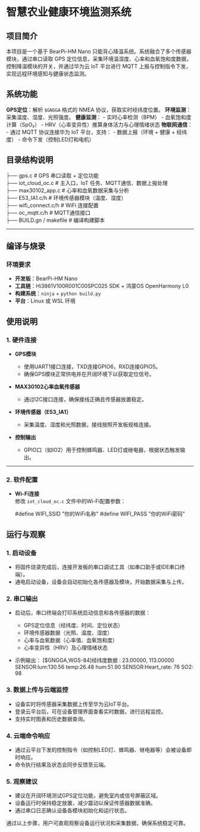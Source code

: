 # 智慧农业健康环境监测系统

##  项目简介

本项目是一个基于 BearPi-HM Nano 只能背心降温系统。系统融合了多个传感器模块，通过串口读取 GPS 定位信息，采集环境温湿度、心率和血氧饱和度数据，控制降温模块的开关，并通过华为云 IoT 平台进行 MQTT 上报与控制指令下发，实现远程环境感知与健康状态监测。

##  系统功能

  **GPS定位**：解析 `$GNGGA` 格式的 NMEA 协议，获取实时经纬度位置。
  **环境监测**：采集温度、湿度、光照强度。
  **健康监测**：
       - 实时心率检测（BPM）
       - 血氧饱和度计算（SpO₂）
       - HRV（心率变异性）推算身体活力与心理情绪状态
  **物联网通信**：
       - 通过 MQTT 协议连接华为 IoT 平台，支持：
       - 数据上报（环境 + 健康 + 经纬度）
       - 命令下发（控制LED灯和电机）

##  目录结构说明
├── gps.c # GPS 串口读取 + 定位功能<br>
├── iot_cloud_oc.c # 主入口，IoT 任务、MQTT通信、数据上报处理<br>
├── max30102_app.c # 心率和血氧数据采集与分析<br>
├── E53_IA1.c/h # 环境传感器模块（温度、湿度）<br>
├── wifi_connect.c/h # WiFi 连接配置<br>
├── oc_mqtt.c/h # MQTT通信接口<br>
├── BUILD.gn / makefile # 编译构建脚本<br>


---

##  编译与烧录

### 环境要求

-  **开发板**：BearPi-HM Nano
-  **工具链**：Hi3861V100R001C00SPC025 SDK + 鸿蒙OS OpenHarmony L0
-  **构建系统**：`ninja` + `python build.py`
-  **平台**：Linux 或 WSL 环境

## 使用说明

### 1. 硬件连接

- **GPS模块**  
  - 使用UART1接口连接，TXD连接GPIO6，RXD连接GPIO5。  
  - 确保GPS模块正常供电并在开阔环境下以获取定位信号。

- **MAX30102心率血氧传感器**  
  - 通过I2C接口连接，确保接线正确且传感器放置稳定。

- **环境传感器（E53_IA1）**  
  - 采集温度、湿度和光照数据，接线按照开发板规格连接。

- **控制输出**  
  - GPIO口（如IO2）用于控制蜂鸣器、LED灯或继电器，根据状态触发输出。

---

### 2. 软件配置

- **Wi-Fi连接**  
  修改 `iot_cloud_oc.c` 文件中的Wi-Fi配置参数：

  #define WIFI_SSID "你的WiFi名称"
  #define WIFI_PASS "你的WiFi密码"

## 运行与观察

### 1. 启动设备

- 将固件烧录完成后，连接开发板的串口调试工具（如串口助手或IDE串口终端）。  
- 通电启动设备，设备会自动初始化各传感器及模块，开始数据采集与上传。

### 2. 串口输出

- 启动后，串口终端会打印系统启动信息和各传感器的数据：  
  - GPS定位信息（经纬度、时间、定位状态）  
  - 环境传感器数据（光照、温度、湿度）  
  - 心率与血氧数据（心率值、血氧饱和度）  
  - 心率变异性（HRV）及心理情绪状态

- 示例输出：
[$GNGGA,WGS-84]经纬度数据 : 23.00000, 113.00000
SENSOR:lum:130.56 temp:26.48 hum:51.90
SENSOR:Heart_rate: 76
SO2: 98


### 3. 数据上传与云端监控

- 设备实时将传感器采集数据上传至华为云IoT平台。  
- 登录云平台后，可在设备管理界面查看实时数据，进行远程监控。  
- 支持实时图表和历史数据查询。

### 4. 云端命令响应

- 通过云平台下发的控制指令（如控制LED灯、蜂鸣器、继电器等）会被设备即时响应。  
- 命令执行结果及状态会同步反馈至云端。

### 5. 观察建议

- 建议在开阔环境测试GPS定位功能，避免室内或信号屏蔽区域。  
- 设备运行时保持稳定放置，减少震动以保证传感器数据准确。  
- 通过串口日志确认设备各模块初始化和运行状态。


通过以上步骤，用户可直观观察设备运行状况和采集数据，确保系统稳定可靠。


